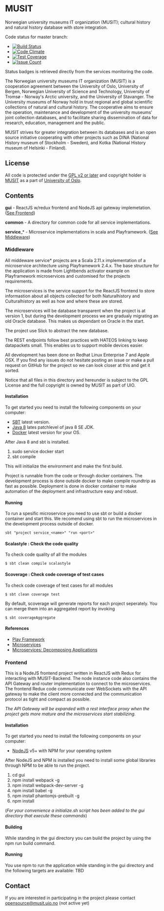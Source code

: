 # MUSIT
Norwegian university museums IT organization (MUSIT); cultural history and natural history database with store integration.

Code status for master branch:
* [![Build Status](https://travis-ci.org/MUSIT-Norway/musit.svg?branch=master)](https://travis-ci.org/MUSIT-Norway/musit)
* [![Code Climate](https://codeclimate.com/github/MUSIT-Norway/musit/badges/gpa.svg)](https://codeclimate.com/github/MUSIT-Norway/musit)
* [![Test Coverage](https://codeclimate.com/github/MUSIT-Norway/musit/badges/coverage.svg)](https://codeclimate.com/github/MUSIT-Norway/musit/coverage)
* [![Issue Count](https://codeclimate.com/github/MUSIT-Norway/musit/badges/issue_count.svg)](https://codeclimate.com/github/MUSIT-Norway/musit)

Status badges is retrieved directly from the services monitoring the code.

The Norwegian university museums IT organization (MUSIT) is a cooperation agreement between the University of Oslo, University of Bergen, Norwegian University of Science and Technology, University of Tromsø - Norway's Arctic university, and the University of Stavanger. 
The University museums of Norway hold in trust regional and global scientific collections of natural and cultural history. The cooperative aims to ensure the operation, maintenance and development of the university museums' joint collection databases, and to facilitate sharing dissemination of data for research, education, management and the public. 

MUSIT strives for greater integration between its databases and is an open source initiative cooperating with other projects such as DINA (National History museum of Stockholm - Sweden), and Kotka (National History museum of Helsinki - Finland).

## License
All code is protected under the [GPL v2 or later](http://www.gnu.org/licenses/old-licenses/gpl-2.0.en.html) and copyright holder is [MUSIT](http://musit.uio.no) as a part of [University of Oslo](http://www.uio.no).

## Contents
**gui** - ReactJS w/redux frontend and NodeJS api gateway implemetation. ([See Frontend](#Frontend))

**common** - A directory for common code for all service implementations.

**service**_* - Microservice implementations in scala and Playframework. ([See Middleware](#Middleware))


### Middleware
All middeware service* projects are a Scala 2.11.x implementation of a microservice architecture using Playframework 2.4.x.
The base structure for the application is made from Lightbends activator example on Playframework microservices and customised for the projects requirements.

The microservices is the service support for the ReactJS frontend to store informastion about all objects collected for both Naturalhistory and Culturalhistory as well as how and where these are stored.

The microservices will be database transparent when the project is at version 1, but during the development process we are gradualy migrating an old Oracle database. This makes us dependant on Oracle in the start.

The project use Slick to abstract the new database.

The REST endpoints follow best practices with HATEOS linking to keep datapackets small. This enables us to support mobile devices easier.

All development has been done on Redhat Linux Enterprise 7 and Apple OSX. If you find any issues do not hesitate posting an issue or make a pull request on GitHub for the project so we can look closer at this and get it sorted.

Notice that all files in this directory and hereunder is subject to the GPL License and the full copyright is owned by MUSIT as part of UIO.

#### Installation

To get started you need to install the following components on your computer:
* [SBT](http://www.scala-sbt.org) latest version.
* [Java 8](http://java.oracle.com) lates patchlevel of java 8 SE JDK.
* [Docker](http://www.docker.com) latest version for your OS.

After Java 8 and sbt is installed.

1. sudo service docker start
2. sbt compile

This will initialize the environment and make the first build.

Project is runnable from the code or through docker containers. The development process is done outside docker to make compile roundtrip as fast as possible. Deployment is done in docker container to make automation of the deployment and infrastructure easy and robust.

#### Running

To run a spesific microservice you need to use sbt or build a docker container and start this. We recomend using sbt to run the microservices in the development process outside of docker.

```
sbt "project service_<name>" "run <port>"
```
#### Scalastyle : Check the code quality

To check code quality of all the modules
```
$ sbt clean compile scalastyle
```

#### Scoverage : Check code coverage of test cases

To check code coverage of test cases for all modules
```
$ sbt clean coverage test
```
By default, scoverage will generate reports for each project seperately. You can merge them into an aggregated report by invoking
```
$ sbt coverageAggregate
```

#### References

* [Play Framework](http://www.playframework.com/)
* [Microservices](http://martinfowler.com/articles/microservices.html)
* [Microservices: Decomposing Applications](http://www.infoq.com/articles/microservices-intro)

### Frontend

This is a NodeJS frontend project written in ReactJS with Redux for interacting with MUSIT-Backend.
The node instance code also contains the API Gateway and router implementation to connect to the microservices.
The frontend Redux code communicate over WebSockets with the API gateway to make the client more connected and the
communication protocol as tight and compact as possible.

_The API Gateway will be expanded with a rest interface proxy when the project gets more mature and the microservices
start stabilizing._

#### Installation

To get started you need to install the following components on your computer:
* [NodeJS](https://nodejs.org/en/download) v5+ with NPM for your operating system

After NodeJS and NPM is installed you need to install some global libraries through NPM to be able to run the project.

1. cd gui
2. npm install webpack -g
3. npm install webpack-dev-server -g
4. npm install babel -g
5. npm install phantomjs-prebuilt -g
6. npm install

(_For your convenience a initialize.sh script has been added to the gui directory that execute these commands_)

#### Building

While standing in the gui directory you can build the project by using the npm run build command.

#### Running

You use npm to run the application while standing in the gui directory and the following targets are available:
TBD

## Contact

If you are interested in participating in the project please contact opensource@musit.uio.no (not active yet)
